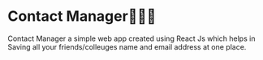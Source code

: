# Contact  Manager📱📒🔗
Contact Manager a simple web app created using React Js which helps in Saving all your friends/colleuges name and email address at one place.
